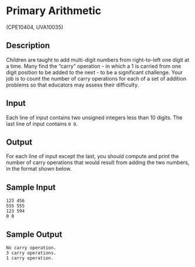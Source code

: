 # Primary Arithmetic

(CPE10404, UVA10035)

## Description

Children are taught to add multi-digit numbers from right-to-left one digit at a time. Many find the “carry” operation - in which a 1 is carried from one digit position to be added to the next - to be a significant challenge. Your job is to count the number of carry operations for each of a set of addition problems so that educators may assess their difficulty.

## Input

Each line of input contains two unsigned integers less than 10 digits. The last line of input contains `0 0`.

## Output

For each line of input except the last, you should compute and print the number of carry operations that would result from adding the two numbers, in the format shown below.

## Sample Input

```
123 456
555 555
123 594
0 0
```

## Sample Output

```
No carry operation.
3 carry operations.
1 carry operation.
```
